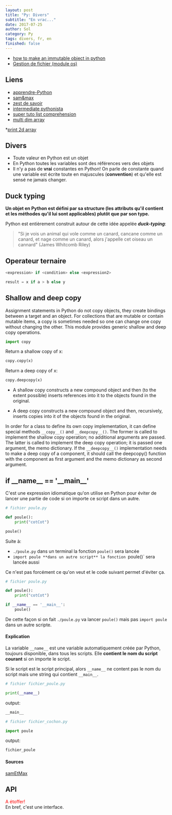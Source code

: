 ```yaml
---
layout: post
title: "Py: Divers"
subtitle: "En vrac..."
date: 2017-07-25
author: Sol
category: Py
tags: divers, fr, en
finished: false
---
```


* [how to make an immutable object in python](https://stackoverflow.com/questions/4828080/how-to-make-an-immutable-object-in-python)
* [Gestion de fichier (module os)](http://apprendre-python.com/page-gestion-fichiers-dossiers-python)

## Liens

* [apprendre-Python](http://apprendre-python.com/)
* [sam&max](http://sametmax.com/cours-et-tutos/)
* [zest de savoir](https://zestedesavoir.com/contenus/?tag=python)
* [intermediate pythonista](http://intermediatepythonista.com/)
* [super tuto list comprehension](http://treyhunner.com/2015/12/python-list-comprehensions-now-in-color/)
* [multi dim array](https://snakify.org/lessons/two_dimensional_lists_arrays/)



*[print 2d array](https://stackoverflow.com/questions/45027681/pythonic-way-to-print-2d-list-python)



## Divers

* Toute valeur en Python est un objet
* En Python toutes les variables sont des références vers des objets
* Il n'y a pas de **vrai** constantes en Python! </span> On parle de constante quand une variable est écrite toute en majuscules (**convention**) et qu'elle est sensé ne jamais changer.

## Duck typing

**Un objet en Python est défini par sa structure (les attributs qu'il contient et les méthodes qu'il lui sont applicables) plutôt que par son type.**

Python est entièrement construit autour de cette idée appelée _**duck-typing**_: 

> "Si je vois un animal qui vole comme un canard, cancane comme un canard, et nage comme un canard, alors j'appelle cet oiseau un cannard" (James Whitcomb Riley)


## Operateur ternaire 

```python
<expression> if <condition> else <expression2>

result = x if a > b else y

```


## Shallow and deep copy

Assignment statements in Python do not copy objects, they create bindings between a target and an object. For collections that are mutable or contain mutable items, a copy is sometimes needed so one can change one copy without changing the other. This module provides generic shallow and deep copy operations.

```python
import copy
```

Return a shallow copy of x:

```python
copy.copy(x)
```

Return a deep copy of x:

```python
copy.deepcopy(x)
```

* A shallow copy constructs a new compound object and then (to the extent possible) inserts references into it to the objects found in the original.

* A deep copy constructs a new compound object and then, recursively, inserts copies into it of the objects found in the original.

In order for a class to define its own copy implementation, it can define special methods `__copy__()` and `__deepcopy__()`. The former is called to implement the shallow copy operation; no additional arguments are passed. The latter is called to implement the deep copy operation; it is passed one argument, the memo dictionary. If the `__deepcopy__()` implementation needs to make a deep copy of a component, it should call the deepcopy() function with the component as first argument and the memo dictionary as second argument.



## if \_\_name\_\_ == '_\_main\_\_'

C'est une expression idiomatique qu'on utilise en Python pour éviter de lancer une partie de code si on importe ce script dans un autre.

```python
# fichier poule.py

def poule():
    print("cotCot")

poule()
```

Suite à:

* `./poule.py` dans un terminal la fonction `poule()` sera lancée
* `import poule **dans un autre script** la fonction `poule()` sera lancée aussi

Ce n'est pas forcément ce qu'on veut et le code suivant permet d'éviter ça.

```python
# fichier poule.py

def poule():
    print("cotCot")

if __name__ == '__main__':
    poule()
```

De cette façon si on fait `./poule.py` va lancer `poule()` mais pas `import poule` dans un autre scripte.

#### Explication

La variable `__name__` est une variable automatiquement créée par Python, toujours disponible, dans tous les scripts. Elle **contient le nom du script courant** si on importe le script. 

Si le script est le script principal, alors `__name__` ne content pas le nom du script mais une string qui contient `__main__`.

```python
# fichier fichier_poule.py

print(__name__)
```

output:

```python
__main__
```



```python
# fichier fichier_cochon.py

import poule
```

output:

```python
fichier_poule
```

#### Sources
[samEtMax](http://sametmax.com/pourquoi-if-__name__-__main__-en-python/)


## API

<span style="color:red"> A étoffer! </span> <br>
En bref, c'est une interface.